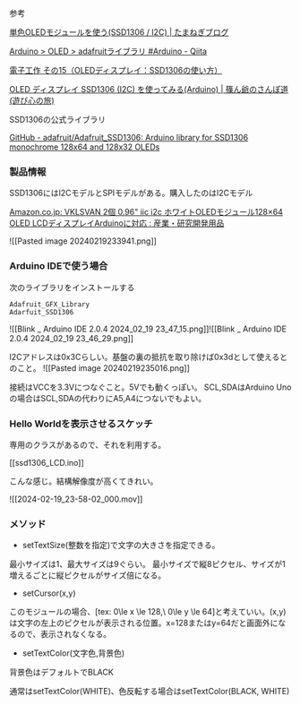 参考

[単色OLEDモジュールを使う(SSD1306 / I2C) | たまねぎブログ](https://tamanegi.digick.jp/computer-embedded/mcuboa/oled-i2c/)

[Arduino \> OLED \> adafruitライブラリ #Arduino - Qiita](https://qiita.com/sugasaki/items/7df0fec82b232c41c2d2)

[電子工作 その15（OLEDディスプレイ：SSD1306の使い方）](https://zenn.dev/suzuky/articles/8d03cf5e370887)

[OLED ディスプレイ SSD1306 (I2C) を使ってみる(Arduino) | 篠ん爺のさんぽ道 (遊び心の旅)](https://shinog.jp/computer/arduino/oled-%E3%83%87%E3%82%A3%E3%82%B9%E3%83%97%E3%83%AC%E3%82%A4-ssd1306-i2c-%E3%82%92%E4%BD%BF%E3%81%A3%E3%81%A6%E3%81%BF%E3%82%8B/)

SSD1306の公式ライブラリ

[GitHub - adafruit/Adafruit\_SSD1306: Arduino library for SSD1306 monochrome 128x64 and 128x32 OLEDs](https://github.com/adafruit/Adafruit_SSD1306)

### 製品情報
SSD1306にはI2CモデルとSPIモデルがある。購入したのはI2Cモデル

[Amazon.co.jp: VKLSVAN 2個 0.96" iic i2c ホワイトOLEDモジュール128×64 OLED LCDディスプレイArduinoに対応 : 産業・研究開発用品](https://www.amazon.co.jp/gp/product/B081ZQ5Z97/ref=ppx_yo_dt_b_asin_title_o04_s00?ie=UTF8&psc=1)

![[Pasted image 20240219233941.png]]

### Arduino IDEで使う場合
次のライブラリをインストールする
```
Adafruit_GFX_Library
Adarfuit_SSD1306
```
![[Blink _ Arduino IDE 2.0.4 2024_02_19 23_47_15.png]]![[Blink _ Arduino IDE 2.0.4 2024_02_19 23_46_29.png]]

I2Cアドレスは0x3Cらしい。基盤の裏の抵抗を取り除けば0x3dとして使えるとのこと。
![[Pasted image 20240219235016.png]]

接続はVCCを3.3Vにつなぐこと。5Vでも動くっぽい。
SCL,SDAはArduino Unoの場合はSCL,SDAの代わりにA5,A4につないでもよい。

### Hello Worldを表示させるスケッチ
専用のクラスがあるので、それを利用する。

[[ssd1306_LCD.ino]]

こんな感じ。結構解像度が高くてきれい。

![[2024-02-19_23-58-02_000.mov]]

### メソッド
- setTextSize(整数を指定)で文字の大きさを指定できる。

最小サイズは1、最大サイズは9ぐらい。
最小サイズで縦8ピクセル、サイズが1増えるごとに縦ピクセルがサイズ倍になる。
- setCursor(x,y)

このモジュールの場合、[tex: 0\le x \le 128,\ 0\le y \le 64]と考えていい。(x,y)は文字の左上のピクセルが表示される位置。x=128またはy=64だと画面外になるので、表示されなくなる。

- setTextColor(文字色,背景色)

背景色はデフォルトでBLACK

通常はsetTextColor(WHITE)、色反転する場合はsetTextColor(BLACK, WHITE)
